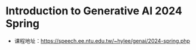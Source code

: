 # Introduction to Generative AI 2024 Spring

+ 课程地址：https://speech.ee.ntu.edu.tw/~hylee/genai/2024-spring.php
